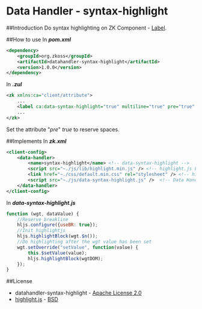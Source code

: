 # Data Handler - syntax-highlight
##Introduction
Do syntax highlighting on ZK Component - [Label](http://books.zkoss.org/wiki/ZK_Component_Reference/Essential_Components/Label).

##How to use
In ***pom.xml***
```xml
<dependency>
    <groupId>org.zkoss</groupId>
    <artifactId>datahandler-syntax-highlight</artifactId>
    <version>1.0.0</version>
</dependency>
```

In ***.zul***
```xml
<zk xmlns:ca="client/attribute">
    ...
    <label ca:data-syntax-highlight="true" multiline="true" pre="true" />
    ...
</zk>
```
Set the attribute "*pre*" *true* to reserve spaces.

##Implements
In ***zk.xml***
```xml
<client-config>
	<data-handler>
		<name>syntax-highlight</name> <!-- data-syntax-highlight -->
		<script src="~./js/lib/highlight.min.js" /> <!-- highlight.js Library -->
        <link href="~./css/default.min.css" rel="stylesheet" /> <!-- highlight.js css -->
		<script src="~./js/data-syntax-highlight.js" />  <!-- Data Handler Script -->
	</data-handler>
</client-config>
```
In ***data-syntax-highlight.js***

```javascript
function (wgt, dataValue) {
	//Reserve breakline
	hljs.configure({useBR: true});
	//Init highlightjs
	hljs.highlightBlock(wgt.$n());
	//Do highlighting after the wgt value has been set
	wgt.setOverride("setValue", function(value) {
		this.$setValue(value);
		hljs.highlightBlock(wgtDOM);
	});
}
```

##License
* datahandler-syntax-highlight - [Apache License 2.0](http://www.apache.org/licenses/LICENSE-2.0)
* [highlight.js](https://highlightjs.org/) - [BSD](https://github.com/isagalaev/highlight.js)